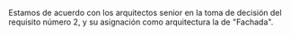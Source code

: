 Estamos de acuerdo con los arquitectos senior en la toma de decisión del requisito número 2, y su asignación como arquitectura la de "Fachada". 
